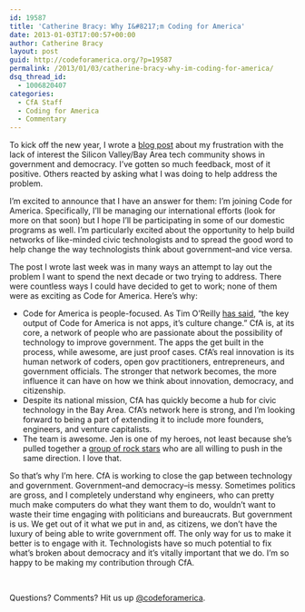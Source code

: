 ```yaml
---
id: 19587
title: 'Catherine Bracy: Why I&#8217;m Coding for America'
date: 2013-01-03T17:00:57+00:00
author: Catherine Bracy
layout: post
guid: http://codeforamerica.org/?p=19587
permalink: /2013/01/03/catherine-bracy-why-im-coding-for-america/
dsq_thread_id:
  - 1006820407
categories:
  - CfA Staff
  - Coding for America
  - Commentary
---
```

To kick off the new year, I wrote a [blog post](http://cbracy.tumblr.com/post/39314979304/silicon-valleys-problem) about my frustration with the lack of interest the Silicon Valley/Bay Area tech community shows in government and democracy. I’ve gotten so much feedback, most of it positive. Others reacted by asking what I was doing to help address the problem.

I’m excited to announce that I have an answer for them: I’m joining Code for America. Specifically, I’ll be managing our international efforts (look for more on that soon) but I hope I’ll be participating in some of our domestic programs as well. I’m particularly excited about the opportunity to help build networks of like-minded civic technologists and to spread the good word to help change the way technologists think about government&#8211;and vice versa.

The post I wrote last week was in many ways an attempt to lay out the problem I want to spend the next decade or two trying to address. There were countless ways I could have decided to get to work; none of them were as exciting as Code for America. Here’s why:

  * Code for America is people-focused. As Tim O’Reilly [has said](http://www.wired.com/business/2012/12/mf-tim-oreilly-qa/all/), “the key output of Code for America is not apps, it’s culture change.” CfA is, at its core, a network of people who are passionate about the possibility of technology to improve government. The apps the get built in the process, while awesome, are just proof cases. CfA’s real innovation is its human network of coders, open gov practitioners, entrepreneurs, and government officials. The stronger that network becomes, the more influence it can have on how we think about innovation, democracy, and citizenship.
  * Despite its national mission, CfA has quickly become a hub for civic technology in the Bay Area. CfA’s network here is strong, and I’m looking forward to being a part of extending it to include more founders, engineers, and venture capitalists.
  * The team is awesome. Jen is one of my heroes, not least because she’s pulled together a <a href="http://codeforamerica.org/2013-fellows/" target="_blank">group of rock stars</a> who are all willing to push in the same direction. I love that.

So that’s why I’m here. CfA is working to close the gap between technology and government. Government&#8211;and democracy&#8211;is messy. Sometimes politics are gross, and I completely understand why engineers, who can pretty much make computers do what they want them to do, wouldn’t want to waste their time engaging with politicians and bureaucrats. But government is us. We get out of it what we put in and, as citizens, we don’t have the luxury of being able to write government off. The only way for us to make it better is to engage with it. Technologists have so much potential to fix what’s broken about democracy and it’s vitally important that we do. I’m so happy to be making my contribution through CfA.

&nbsp;

Questions? Comments? Hit us up <a href="http://twitter.com/codeforamerica" target="_blank">@codeforamerica</a>.